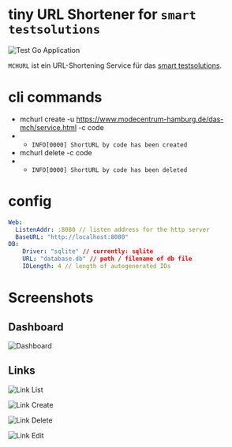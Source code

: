 # tiny URL Shortener for `smart testsolutions`

![Test Go Application](https://github.com/juliankoehn/mchurl/workflows/Test%20Go%20Application/badge.svg)

`MCHURL` ist ein URL-Shortening Service für das [smart testsolutions](https://smart-testsolutions.de/). 

# cli commands

- mchurl create -u https://www.modecentrum-hamburg.de/das-mch/service.html -c code
- - `INFO[0000] ShortURL by code has been created`
- mchurl delete -c code
- - `INFO[0000] ShortURL by code has been deleted`

# config
```yaml
Web:
  ListenAddr: :8080 // listen address for the http server
  BaseURL: "http://localhost:8080"
DB:
    Driver: "sqlite" // currently: sqlite
    URL: "database.db" // path / filename of db file
    IDLength: 4 // length of autogenerated IDs
```

# Screenshots

## Dashboard
![Dashboard](/docs/dashboard.png?raw=true)

## Links
![Link List](/docs/link-list.png?raw=true)

![Link Create](/docs/link-create.png?raw=true)

![Link Delete](/docs/link-delete.png?raw=true)

![Link Edit](/docs/link-edit.png?raw=true)
